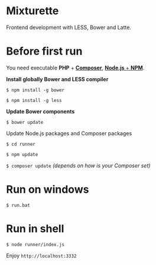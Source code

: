 Mixturette
==========

Frontend development with LESS, Bower and Latte.

Before first run
================

You need executable **PHP** + [**Composer**](http://getcomposer.org/), [**Node.js** + **NPM**](http://nodejs.org/).

**Install globally Bower and LESS compiler**

`$ npm install -g bower`

`$ npm install -g less`

**Update Bower components**

`$ bower update`

Update Node.js packages and Composer packages

`$ cd runner`

`$ npm update`

`$ composer update` *(depends on how is your Composer set)*

Run on windows
==============

`$ run.bat`

Run in shell
============

`$ node runner/index.js`

Enjoy `http://localhost:3332`